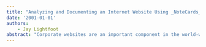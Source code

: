 ```yaml
---
title: "Analyzing and Documenting an Internet Website Using _NoteCards_"
date: '2001-01-01'
authors: 
    - Jay Lightfoot
abstract: "Corporate websites are an important component in the world-wide web. The traditional way of creating these websites leads to a variety of structural problems that reduce the effectiveness of the websites. These problems are difficult to locate and correct using the ad hoc analysis methods that currently exist. This paper introduces a new technique to analyze and document websites. The technique uses the NoteCards hypertext environment to build a visual model of the website. The model is semantically rich, dynamically extensible, and allows interactive update. The result of using this technique is a website that is easier to use, easier to update, and fully documented. The technique is described and demonstrated on a small website."
---
```


